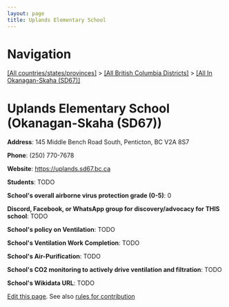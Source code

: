 ```yaml
---
layout: page
title: Uplands Elementary School
---
```

# Navigation

[[All countries/states/provinces]](../../..) > [[All British Columbia Districts]](../..) > [[All In Okanagan-Skaha (SD67)]](..)

# Uplands Elementary School (Okanagan-Skaha (SD67))

**Address**: 145 Middle Bench Road South, Penticton, BC V2A 8S7

**Phone**: (250) 770-7678

**Website**: <https://uplands.sd67.bc.ca>

**Students**: TODO

**School's overall airborne virus protection grade (0-5)**: 0

**Discord, Facebook, or WhatsApp group for discovery/advocacy for THIS school**: TODO

**School's policy on Ventilation**: TODO

**School's Ventilation Work Completion**: TODO

**School's Air-Purification**: TODO

**School's CO2 monitoring to actively drive ventilation and filtration**: TODO

**School's Wikidata URL**: TODO


[Edit this page](https://github.com/ventilate-schools/BC/edit/main/./Okanagan-Skaha_(SD67)/Uplands_Elementary_School.md). See also [rules for contribution](../../../contribution-rules/)